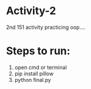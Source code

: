 # Activity-2
2nd 151 activity practicing oop....

# Steps to run:
1. open cmd or terminal
2. pip install pillow
3. python final.py
